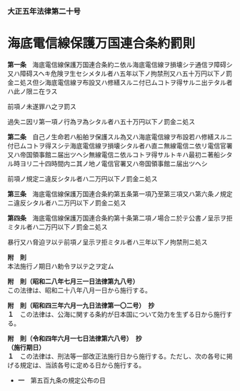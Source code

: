 ### 大正五年法律第二十号  
# 海底電信線保護万国連合条約罰則  
  
**第一条**　海底電信線保護万国連合条約ニ依ル海底電信線ヲ損壊シテ通信ヲ障碍シ又ハ障碍スヘキ危険ヲ生セシメタル者ハ五年以下ノ拘禁刑又ハ五十万円以下ノ罰金ニ処ス但シ海底電信線ヲ布設又ハ修繕スルニ付已ムコトヲ得サルニ出テタル者ハ此ノ限ニ在ラス  
  
前項ノ未遂罪ハ之ヲ罰ス  
  
過失ニ因リ第一項ノ行為ヲ為シタル者ハ五十万円以下ノ罰金ニ処ス  
  
**第二条**　自己ノ生命若ハ船舶ヲ保護スル為又ハ海底電信線ヲ布設若ハ修繕スルニ付已ムコトヲ得スシテ海底電信線ヲ損壊シタル者ハ直ニ無線電信ニ依リ電信官署又ハ帝国領事館ニ届出ツヘシ無線電信ニ依ルコトヲ得サルトキハ最初ニ著船シタル時ヨリ二十四時間内ニ其ノ地ノ電信官署又ハ帝国領事館ニ届出ツヘシ  
  
前項ノ規定ニ違反シタル者ハ二万円以下ノ罰金ニ処ス  
  
**第三条**　海底電信線保護万国連合条約第五条第一項乃至第三項又ハ第六条ノ規定ニ違反シタル者ハ二万円以下ノ罰金ニ処ス  
  
**第四条**　海底電信線保護万国連合条約第十条第二項ノ場合ニ於テ公書ノ呈示ヲ拒ミタル者ハ二万円以下ノ罰金ニ処ス  
  
暴行又ハ脅迫ヲ以テ前項ノ呈示ヲ拒ミタル者ハ三年以下ノ拘禁刑ニ処ス  
  
**附　則**  
本法施行ノ期日ハ勅令ヲ以テ之ヲ定ム  
  
**附　則（昭和二八年七月三一日法律第九八号）**  
この法律は、昭和二十八年八月一日から施行する。  
  
**附　則（昭和四三年六月一九日法律第一〇二号）　抄**  
**１**　この法律は、公海に関する条約が日本国について効力を生ずる日から施行する。  
  
**附　則（令和四年六月一七日法律第六八号）　抄**  
**（施行期日）**  
**１**　この法律は、刑法等一部改正法施行日から施行する。ただし、次の各号に掲げる規定は、当該各号に定める日から施行する。  
* **一**　第五百九条の規定公布の日  
  
